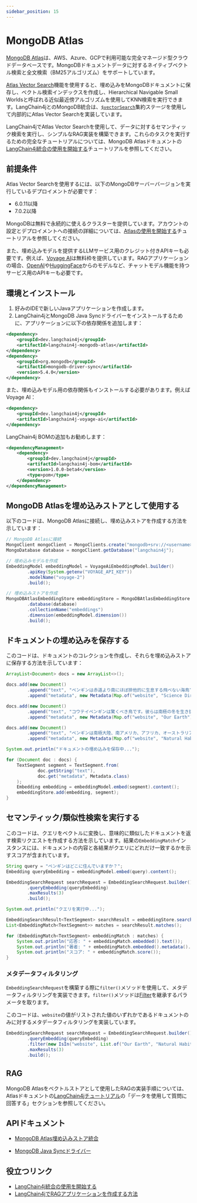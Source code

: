 ```yaml
---
sidebar_position: 15
---
```


# MongoDB Atlas

[MongoDB Atlas](https://www.mongodb.com/docs/atlas/)は、AWS、Azure、GCPで利用可能な完全マネージド型クラウドデータベースです。MongoDBドキュメントデータに対するネイティブベクトル検索と全文検索（BM25アルゴリズム）をサポートしています。

[Atlas Vector Search](https://www.mongodb.com/docs/atlas/atlas-vector-search/vector-search-overview/)機能を使用すると、埋め込みをMongoDBドキュメントに保存し、ベクトル検索インデックスを作成し、Hierarchical Navigable Small Worldsと呼ばれる近似最近傍アルゴリズムを使用してKNN検索を実行できます。LangChain4jとのMongoDB統合は、[`$vectorSearch`](https://www.mongodb.com/docs/atlas/atlas-vector-search/vector-search-stage/#mongodb-pipeline-pipe.-vectorSearch)集約ステージを使用して内部的にAtlas Vector Searchを実装しています。

LangChain4jでAtlas Vector Searchを使用して、データに対するセマンティック検索を実行し、シンプルなRAG実装を構築できます。これらのタスクを実行するための完全なチュートリアルについては、MongoDB Atlasドキュメントの[LangChain4j統合の使用を開始する](https://www.mongodb.com/docs/atlas/atlas-vector-search/ai-integrations/langchain4j/)チュートリアルを参照してください。

## 前提条件

Atlas Vector Searchを使用するには、以下のMongoDBサーバーバージョンを実行しているデプロイメントが必要です：

- 6.0.11以降
- 7.0.2以降

MongoDBは無料で永続的に使えるクラスターを提供しています。アカウントの設定とデプロイメントへの接続の詳細については、[Atlasの使用を開始する](https://www.mongodb.com/docs/atlas/getting-started/)チュートリアルを参照してください。

また、埋め込みモデルを提供するLLMサービス用のクレジット付きAPIキーも必要です。例えば、[Voyage AI](https://www.voyageai.com/)は無料枠を提供しています。RAGアプリケーションの場合、[OpenAI](https://openai.com/api/)や[HuggingFace](https://huggingface.co/)からのモデルなど、チャットモデル機能を持つサービス用のAPIキーも必要です。

## 環境とインストール

1. 好みのIDEで新しいJavaアプリケーションを作成します。
2. LangChain4jとMongoDB Java Syncドライバーをインストールするために、アプリケーションに以下の依存関係を追加します：

```xml
<dependency>
    <groupId>dev.langchain4j</groupId>
    <artifactId>langchain4j-mongodb-atlas</artifactId>
</dependency>
<dependency>
    <groupId>org.mongodb</groupId>
    <artifactId>mongodb-driver-sync</artifactId>
    <version>5.4.0</version>
</dependency>
```

また、埋め込みモデル用の依存関係もインストールする必要があります。例えばVoyage AI：

```xml
<dependency>
    <groupId>dev.langchain4j</groupId>
    <artifactId>langchain4j-voyage-ai</artifactId>
</dependency>
```

LangChain4j BOMの追加もお勧めします：

```xml
<dependencyManagement>
    <dependency>
        <groupId>dev.langchain4j</groupId>
        <artifactId>langchain4j-bom</artifactId>
        <version>1.0.0-beta4</version>
        <type>pom</type>
    </dependency>
</dependencyManagement>
```

## MongoDB Atlasを埋め込みストアとして使用する

以下のコードは、MongoDB Atlasに接続し、埋め込みストアを作成する方法を示しています：

```java
// MongoDB Atlasに接続
MongoClient mongoClient = MongoClients.create("mongodb+srv://<username>:<password>@<cluster-url>/test?retryWrites=true&w=majority");
MongoDatabase database = mongoClient.getDatabase("langchain4j");

// 埋め込みモデルを作成
EmbeddingModel embeddingModel = VoyageAiEmbeddingModel.builder()
        .apiKey(System.getenv("VOYAGE_API_KEY"))
        .modelName("voyage-2")
        .build();

// 埋め込みストアを作成
MongoDBAtlasEmbeddingStore embeddingStore = MongoDBAtlasEmbeddingStore.builder()
        .database(database)
        .collectionName("embeddings")
        .dimension(embeddingModel.dimension())
        .build();
```

## ドキュメントの埋め込みを保存する

このコードは、ドキュメントのコレクションを作成し、それらを埋め込みストアに保存する方法を示しています：

```java
ArrayList<Document> docs = new ArrayList<>();

docs.add(new Document()
        .append("text", "ペンギンは赤道より南にほぼ排他的に生息する飛べない海鳥です。一部の島に住むペンギンはより温暖な気候で見られることもあります。")
        .append("metadata", new Metadata(Map.of("website", "Science Direct"))));

docs.add(new Document()
        .append("text", "コウテイペンギンは驚くべき鳥です。彼らは南極の冬を生き抜くだけでなく、地球上で最も過酷な気象条件の中で繁殖します。")
        .append("metadata", new Metadata(Map.of("website", "Our Earth"))));

docs.add(new Document()
        .append("text", "ペンギンは南極大陸、南アメリカ、アフリカ、オーストラリア、ニュージーランドの周辺の島々に生息しています。")
        .append("metadata", new Metadata(Map.of("website", "Natural Habitats"))));

System.out.println("ドキュメントの埋め込みを保存中...");

for (Document doc : docs) {
    TextSegment segment = TextSegment.from(
            doc.getString("text"),
            doc.get("metadata", Metadata.class)
    );
    Embedding embedding = embeddingModel.embed(segment).content();
    embeddingStore.add(embedding, segment);
}
```

## セマンティック/類似性検索を実行する

このコードは、クエリをベクトルに変換し、意味的に類似したドキュメントを返す検索リクエストを作成する方法を示しています。結果の`EmbeddingMatch`インスタンスには、ドキュメントの内容と各結果がクエリにどれだけ一致するかを示すスコアが含まれています。

```java
String query = "ペンギンはどこに住んでいますか？";
Embedding queryEmbedding = embeddingModel.embed(query).content();

EmbeddingSearchRequest searchRequest = EmbeddingSearchRequest.builder()
        .queryEmbedding(queryEmbedding)
        .maxResults(3)
        .build();

System.out.println("クエリを実行中...");

EmbeddingSearchResult<TextSegment> searchResult = embeddingStore.search(searchRequest);
List<EmbeddingMatch<TextSegment>> matches = searchResult.matches();

for (EmbeddingMatch<TextSegment> embeddingMatch : matches) {
    System.out.println("応答: " + embeddingMatch.embedded().text());
    System.out.println("著者: " + embeddingMatch.embedded().metadata().getString("author"));
    System.out.println("スコア: " + embeddingMatch.score());
}
```

### メタデータフィルタリング

`EmbeddingSearchRequest`を構築する際に`filter()`メソッドを使用して、メタデータフィルタリングを実装できます。`filter()`メソッドは[Filter](https://docs.langchain4j.dev/apidocs/dev/langchain4j/store/embedding/filter/Filter.html)を継承するパラメータを取ります。

このコードは、`website`の値がリストされた値のいずれかであるドキュメントのみに対するメタデータフィルタリングを実装しています。

```java
EmbeddingSearchRequest searchRequest = EmbeddingSearchRequest.builder()
        .queryEmbedding(queryEmbedding)
        .filter(new IsIn("website", List.of("Our Earth", "Natural Habitats")))
        .maxResults(3)
        .build();
```

## RAG

MongoDB Atlasをベクトルストアとして使用したRAGの実装手順については、Atlasドキュメントの[LangChain4jチュートリアル](https://www.mongodb.com/docs/atlas/atlas-vector-search/ai-integrations/langchain4j/#use-your-data-to-answer-questions)の「データを使用して質問に回答する」セクションを参照してください。

## APIドキュメント

- [MongoDB Atlas埋め込みストア統合](https://docs.langchain4j.dev/apidocs/dev/langchain4j/store/embedding/mongodb/package-summary.html)

- [MongoDB Java Syncドライバー](https://mongodb.github.io/mongo-java-driver/5.4/apidocs/mongodb-driver-sync/index.html)

## 役立つリンク

- [LangChain4j統合の使用を開始する](https://www.mongodb.com/docs/atlas/atlas-vector-search/ai-integrations/langchain4j/)
- [LangChain4jでRAGアプリケーションを作成する方法](https://dev.to/mongodb/how-to-make-a-rag-application-with-langchain4j-1mad)
